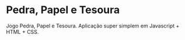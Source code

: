 # Pedra, Papel e Tesoura

Jogo Pedra, Papel e Tesoura. Aplicação super simplem em Javascript + HTML + CSS.